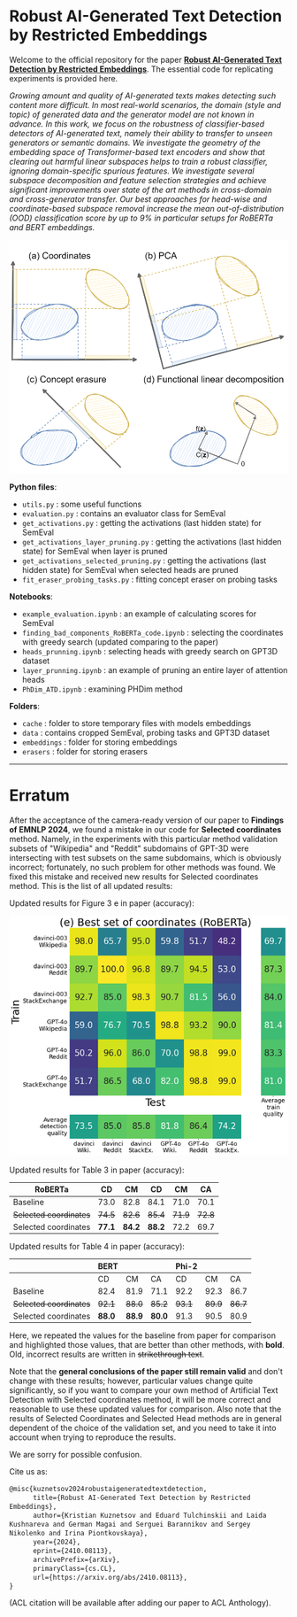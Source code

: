 # Robust AI-Generated Text Detection by Restricted Embeddings

Welcome to the official repository for the paper [**Robust AI-Generated Text Detection by Restricted Embeddings**](https://arxiv.org/abs/2410.08113). The essential code for replicating experiments is provided here. 

_Growing amount and quality of AI-generated texts makes detecting such content more difficult. In most real-world scenarios, the domain (style and topic) of generated data and the generator model are not known in advance. In this work, we focus on the robustness of classifier-based detectors of AI-generated text, namely their ability to transfer to unseen generators or semantic domains. We investigate the geometry of the embedding space of Transformer-based text encoders and show that clearing out harmful linear subspaces helps to train a robust classifier, ignoring domain-specific spurious features. We investigate several subspace decomposition and feature selection strategies and achieve significant improvements over state of the art methods in cross-domain and cross-generator transfer. Our best approaches for head-wise and coordinate-based subspace removal increase the mean out-of-distribution (OOD) classification score by up to 9% in particular setups for RoBERTa and BERT embeddings._

![intuition](https://github.com/SilverSolver/RobustATD/blob/main/emnlp_intuition.png?raw=true)

**Python files**:
- `utils.py` : some useful functions
- `evaluation.py` : contains an evaluator class for SemEval
- `get_activations.py` : getting the activations (last hidden state) for SemEval
- `get_activations_layer_pruning.py` : getting the activations (last hidden state) for SemEval when layer is pruned
- `get_activations_selected_pruning.py` : getting the activations (last hidden state) for SemEval when selected heads are pruned
- `fit_eraser_probing_tasks.py` : fitting concept eraser on probing tasks

**Notebooks**:
- `example_evaluation.ipynb` : an example of calculating scores for SemEval
- `finding_bad_components_RoBERTa_code.ipynb` : selecting the coordinates with greedy search (updated comparing to the paper)
- `heads_prunning.ipynb` : selecting heads with greedy search on GPT3D dataset
- `layer_prunning.ipynb` : an example of pruning an entire layer of attention heads
- `PhDim_ATD.ipynb` : examining PHDim method

**Folders**:
- `cache` : folder to store temporary files with models embeddings
- `data` : contains cropped SemEval, probing tasks and GPT3D dataset
- `embeddings` : folder for storing embeddings 
- `erasers` : folder for storing erasers

---

# Erratum

After the acceptance of the camera-ready version of our paper to **Findings of EMNLP 2024**, we found a mistake in our code for **Selected coordinates** method. Namely, in the experiments with this particular method validation subsets of "Wikipedia" and "Reddit" subdomains of GPT-3D were intersecting with test subsets on the same subdomains, which is obviously incorrect; fortunately, no such problem for other methods was found. We fixed this mistake and received new results for Selected coordinates method. This is the list of all updated results:

Updated results for Figure 3 e in paper (accuracy):

![figure_3_e](https://github.com/SilverSolver/RobustATD/blob/main/best_set_of_coords.png?raw=true)

Updated results for Table 3 in paper (accuracy):

| RoBERTa | CD | CM | CD | CM | CA |
| --- | --- | --- | --- | --- | --- |
| Baseline | 73.0 | 82.8|  84.1| 71.0| 70.1 |
| ~~Selected coordinates~~ | ~~74.5~~ | ~~82.6~~ | ~~85.4~~ | ~~71.9~~ | ~~72.8~~ |
| Selected coordinates | **77.1** | **84.2** | **88.2** | 72.2 | 69.7 |

Updated results for Table 4 in paper (accuracy):

| | BERT | | | Phi-2 | | |
| --- | --- | --- | --- | --- | --- | --- |
|   | CD | CM | CA | CD | CM | CA |
| Baseline | 82.4 | 81.9 | 71.1 | 92.2 | 92.3 | 86.7 | 92.8 | 88.5 | 80.5 |
| ~~Selected coordinates~~ | ~~92.1~~ | ~~88.0~~ | ~~85.2~~ | ~~93.1~~ | ~~89.9~~ | ~~86.7~~ |
| Selected coordinates | **88.0** | **88.9** | **80.0** | 91.3 | 90.5 | 80.9 |

Here, we repeated the values for the baseline from paper for comparison and highlighted those values, that are better than other methods, with **bold**. Old, incorrect results are written in ~~strikethrough text~~.

Note that the **general conclusions of the paper still remain valid** and don't change with these results; however, particular values change quite significantly, so if you want to compare your own method of Artificial Text Detection with Selected coordinates method, it will be more correct and reasonable to use these updated values for comparison. Also note that the results of Selected Coordinates and Selected Head methods are in general dependent of the choice of the validation set, and you need to take it into account when trying to reproduce the results.

We are sorry for possible confusion.

Cite us as:

```
@misc{kuznetsov2024robustaigeneratedtextdetection,
      title={Robust AI-Generated Text Detection by Restricted Embeddings}, 
      author={Kristian Kuznetsov and Eduard Tulchinskii and Laida Kushnareva and German Magai and Serguei Barannikov and Sergey Nikolenko and Irina Piontkovskaya},
      year={2024},
      eprint={2410.08113},
      archivePrefix={arXiv},
      primaryClass={cs.CL},
      url={https://arxiv.org/abs/2410.08113}, 
}
```
(ACL citation will be available after adding our paper to ACL Anthology).
